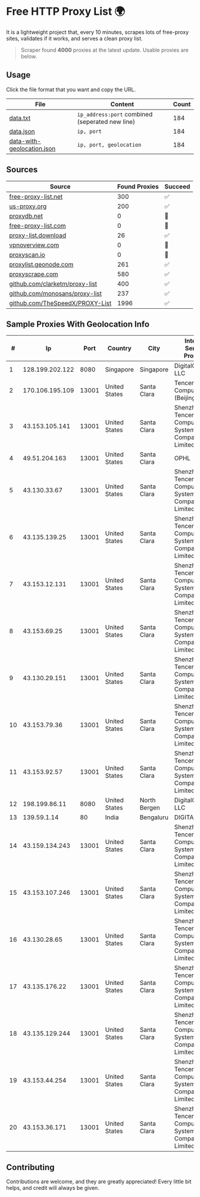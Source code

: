 
# Free HTTP Proxy List 🌍

It is a lightweight project that, every 10 minutes, scrapes lots of free-proxy sites, validates if it works, and serves a clean proxy list.


> Scraper found **4000** proxies at the latest update. Usable proxies are below.

## Usage

Click the file format that you want and copy the URL.


|File|Content|Count|
|----|-------|-----|
|[data.txt](https://raw.githubusercontent.com/themiralay/Proxy-List-World/master/data.txt)|`ip_address:port` combined (seperated new line)|184|
|[data.json](https://raw.githubusercontent.com/themiralay/Proxy-List-World/master/data.json)|`ip, port`|184|
|[data-with-geolocation.json](https://raw.githubusercontent.com/themiralay/Proxy-List-World/master/data-with-geolocation.json)|`ip, port, geolocation`|184|

## Sources

|Source|Found Proxies|Succeed|
|------|-------------|-------|
|[free-proxy-list.net](https://free-proxy-list.net)|300|✅|
|[us-proxy.org](https://www.us-proxy.org)|200|✅|
|[proxydb.net](http://proxydb.net)|0|🚫|
|[free-proxy-list.com](https://free-proxy-list.com/?page=&port=&type%5B%5D=http&type%5B%5D=https&up_time=0&search=Search)|0|🚫|
|[proxy-list.download](https://www.proxy-list.download/HTTP)|26|✅|
|[vpnoverview.com](https://vpnoverview.com/privacy/anonymous-browsing/free-proxy-servers)|0|🚫|
|[proxyscan.io](https://www.proxyscan.io)|0|🚫|
|[proxylist.geonode.com](https://proxylist.geonode.com/api/proxy-list?limit=300&page=1&sort_by=lastChecked&sort_type=desc&protocols=http,https)|261|✅|
|[proxyscrape.com](https://api.proxyscrape.com/v2/?request=displayproxies&protocol=http&timeout=10000&country=all&ssl=all&anonymity=all)|580|✅|
|[github.com/clarketm/proxy-list](https://raw.githubusercontent.com/clarketm/proxy-list/master/proxy-list-raw.txt)|400|✅|
|[github.com/monosans/proxy-list](https://raw.githubusercontent.com/monosans/proxy-list/main/proxies/http.txt)|237|✅|
|[github.com/TheSpeedX/PROXY-List](https://raw.githubusercontent.com/TheSpeedX/PROXY-List/master/http.txt)|1996|✅|


## Sample Proxies With Geolocation Info

|#|Ip|Port|Country|City|Internet Service Provider|
|-|--|----|-------|----|-------------------------|
|1|128.199.202.122|8080|Singapore|Singapore|DigitalOcean, LLC|
|2|170.106.195.109|13001|United States|Santa Clara|Tencent Cloud Computing (Beijing) Co|
|3|43.153.105.141|13001|United States|Santa Clara|Shenzhen Tencent Computer Systems Company Limited|
|4|49.51.204.163|13001|United States|Santa Clara|OPHL|
|5|43.130.33.67|13001|United States|Santa Clara|Shenzhen Tencent Computer Systems Company Limited|
|6|43.135.139.25|13001|United States|Santa Clara|Shenzhen Tencent Computer Systems Company Limited|
|7|43.153.12.131|13001|United States|Santa Clara|Shenzhen Tencent Computer Systems Company Limited|
|8|43.153.69.25|13001|United States|Santa Clara|Shenzhen Tencent Computer Systems Company Limited|
|9|43.130.29.151|13001|United States|Santa Clara|Shenzhen Tencent Computer Systems Company Limited|
|10|43.153.79.36|13001|United States|Santa Clara|Shenzhen Tencent Computer Systems Company Limited|
|11|43.153.92.57|13001|United States|Santa Clara|Shenzhen Tencent Computer Systems Company Limited|
|12|198.199.86.11|8080|United States|North Bergen|DigitalOcean, LLC|
|13|139.59.1.14|80|India|Bengaluru|DIGITALOCEAN|
|14|43.159.134.243|13001|United States|Santa Clara|Shenzhen Tencent Computer Systems Company Limited|
|15|43.153.107.246|13001|United States|Santa Clara|Shenzhen Tencent Computer Systems Company Limited|
|16|43.130.28.65|13001|United States|Santa Clara|Shenzhen Tencent Computer Systems Company Limited|
|17|43.135.176.22|13001|United States|Santa Clara|Shenzhen Tencent Computer Systems Company Limited|
|18|43.135.129.244|13001|United States|Santa Clara|Shenzhen Tencent Computer Systems Company Limited|
|19|43.153.44.254|13001|United States|Santa Clara|Shenzhen Tencent Computer Systems Company Limited|
|20|43.153.36.171|13001|United States|Santa Clara|Shenzhen Tencent Computer Systems Company Limited|



## Contributing

Contributions are welcome, and they are greatly appreciated! Every
little bit helps, and credit will always be given.

